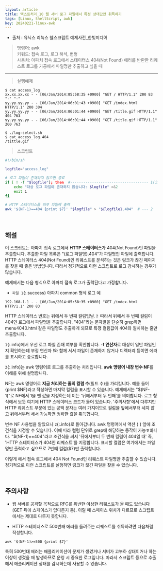 ```yaml
---
layout: article
title: 텍스트처리_10 웹 서버 로그 파일에서 특정 상태값만 취득하기
tags: [Linux, ShellScript, awk]
key: 20240221-linux-awk
---
```


- 출처 : 유닉스 리눅스 쉘스크립트 예제사전_한빛미디어

> 명령어: awk  
> 키워드: 접속 로그, 로그 해석, 변형  
> 사용처: 아파치 접속 로그에서 스테이터스 404(Not Found) 에러를 반환한 리퀘스트 로그를 가공해서 파일명만 추출하고 싶을 때

--- 

> 실행예제

```
$ cat access_log
xx.xx.xx.xx - - [06/Jan/2014:05:58:35 +0900] "GET / HTTP/1.1" 200 83 "-" "-"
yy.yy.yy.yy - - [06/Jan/2014:06:01:43 +0900] "GET /index.html HTTP/1.1" 200 304
yy.yy.yy.yy - - [06/Jan/2014:06:01:44 +0900] "GET /title.gif HTTP/1.1" 404 763
yy.yy.yy.yy - - [06/Jan/2014:06:01:44 +0900] "GET /title.gif HTTP/1.1" 200 763

$ ./log-select.sh
$ cat access_log.404
/tittle.gif
```

> 스크립트

```bash
#!/bin/sh

logfile="access_log"

# 로그 파일이 존재하지 않으면 종료
if [ ! -f "$logfile"]; then  #------------------------------------ 1(if문)
    echo "대상 로그 파일이 존재하지 않습니다: $logfile" >&2
    exit 1
fi

# HTTP 스테이터스를 외부 파일에 출력
awk '$(NF-1)==404 {print $7}' "$logfile" > "${logfile}.404"  # --- 2
```

&nbsp;
&nbsp;
                                                
## **해설**

이 스크립트는 아파치 접속 로그에서 **HTTP 스테이터스**가 404(Not Found)인 파일을 추출합니다. 추출한 파일 목록은 "(로그 파일명).404"가 파일명인 파일에 출력합니다. HTTP 스테이터스 404(Not Found)인 리퀘스트를 분석하는 것은 링크가 끊긴 페이지를 찾을 때 좋은 방법입니다. 따라서 정기적으로 이런 스크립트로 로그 감시하는 경우가 많습니다.

예제에서는 다음 형식으로 아파치 접속 로그가 출력된다고 가정합니다.

- `파일 1`{:.success} 아파치 common 형식 로그 예
```
192.168.1.1 - - [06/Jan/2014:05:58:35 +0900] "GET /index.html HTTP/1.1" 200 83
```

HTTP 스테이터스 번호는 뒤에서 두 번째 컬럼입닏.ㅏ 따라서 뒤에서 두 번째 컬럼이 404인 로그에서 파일명을 추출합니다. "404"라는 문자열을 단순히 grep하면 menu4040.html 같은 파일명도 추출하게 되므로 특정 컬럼값이 404와 일치하는 줄만 추출합니다.

`1`{:.info}에서 우선 로그 파일 존재 여부를 확인합니다. **-f 연산자**로 대상이 일반 파일인지 확인하는데 부정 연산자 !와 함께 서서 파일이 존재하지 않거나 디렉터리 등이면 에러를 표시하고 종료합니다.

`2`{:.info}는 awk 명령어로 로그를 추출하는 처리입니다. **awk 명령어 내장 변수 NF**를 이해를 위해 설명합니다.

NF는 awk 명령어로 **지금 처리하는 줄의 컬럼 수**(필드 수)를 가리킵니다. 예를 들어 {print $NF}라고 작성하면 마지막 컬럼을 표시할 수 있습니다. 예제에서는 "$(NF-1)"로 NF에서 1을 뺀 값을 지정하는데 이는 '뒤에서부터 두 번째'를 의미합니다. 로그 형식에서 보듯 여기에 HTTP 스테이터스 코드가 들어 있습니다. '주의사항'에서 다루지만 HTTP 리퀘스트 부분에 있는 공백 문자는 여러 가지이므로 컬럼을 앞에서부터 세지 않고 뒤에서부터 세서 가능하면 정확한 값을 취득합니다.

변수 NF 사용법을 알았으니 `2`{:.info}로 돌아갑니다. awk 명령어에서 액션 { } 앞에 조건식을 지정할 수 있습니다. 이에 따라 컬럼 단위로 grep에 해당하는 동작이 가능ㅎ바니다. "$(NF-1)==404"라고 조건식을 써서 '뒤에서부터 두 번째 컬럼이 404일 때' 즉, 'HTTP 스테이터스가 404인 리퀘스트'를 지정합니다. 표시할 컬럼은 여기에서는 파일명만 출력하고 싶으므로 7번째 컬럼($7)만 출력합니다.

이렇게 해서 접속 로그에서 404 Not Found인 리퀘스트 파일명만 추출할 수 있습니다. 정기적으로 이런 스크립트를 실행하면 링크가 끊긴 파일을 찾을 수 있습니다.


&nbsp;
&nbsp;

## **주의사항**

- 웹 서버를 공격할 목적으로 RFC를 위반한 이상한 리퀘스트가 올 때도 있습니다(GET 뒤에 스페이스가 없다든지 등). 이럴 때 스페이스 위치가 다르므로 스크립트에서는 제대로 다루지 못합니다.

- HTTP 스테이터스로 500번째 에러를 돌려주는 리퀘스트를 취득하려면 다음처럼 작성합니다.
```
awk '$(NF-1)>=500 {print $7}'
```
특히 500번대 에러는 애플리케이션이 문제가 생겼거나 서버가 고부하 상태이거나 하는 이상이 생겼을 때 발생하므로 운영 시 중요한 로그입니다. 따라서 스크립트 등으로 추출해서 애플리케이션 상태를 감시하는데 사용할 수 있습니다.

